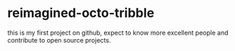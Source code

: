 # reimagined-octo-tribble
this is my first project on github, expect to know more excellent people and contribute to open source projects.
